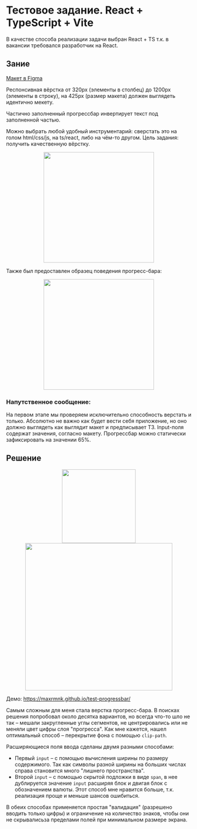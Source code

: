 # Тестовое задание. React + TypeScript + Vite

В качестве способа реализации задачи выбран React + TS т.к. в вакансии требовался разработчик на React.

## Зание

[Макет в Figma](https://www.figma.com/design/0T1OVhpMyCrK9B3GsbFj7P/Untitled?node-id=0-1&p=f&t=4Df9nxsI0n05Xxs1-0)

Респонсивная вёрстка от 320px (элементы в столбец) до 1200px (элементы в строку), на 425px (размер макета) должен выглядеть идентично мекету.

Частично заполненный прогрессбар инвертирует текст под заполненной частью.

Можно выбрать любой удобный инструментарий: сверстать это на голом html/css/js, на ts/react, либо на чём-то другом. Цель задания: получить качественную вёрстку.

<div align="center" >
  <img src="https://maxrmnk.github.io/test-progressbar/model.jpg" alt="" width="300" target="_blank">
</div>

Также был предоставлен образец поведения прогресс-бара:

<div align="center" >
  <img src="https://maxrmnk.github.io/test-progressbar/gif-preview.gif" alt="" width="300" target="_blank">
</div>

### Напутственное сообщение:

На первом этапе мы проверяем исключительно способность верстать и только. Абсолютно не важно как будет вести себя приложение, но оно должно выглядеть как выглядит макет и предписывает ТЗ. Input-поля содержат значения, согласно макету. Прогрессбар можно статически зафиксировать на значении 65%.

## Решение

<div align="center">
  <img src="https://maxrmnk.github.io/test-progressbar/demo1.jpg" alt="" width="200" target="_blank">
</div>

<div align="center">
  <img src="https://maxrmnk.github.io/test-progressbar/demo2.jpg" alt="" width="400" target="_blank">
</div>

Демо: https://maxrmnk.github.io/test-progressbar/

Самым сложным для меня стала верстка прогресс-бара. В поисках решения попробовал около десятка вариантов, но всегда что-то шло не так – мешали закругленные углы сегментов, не центрировались или не меняли цвет цифры слоя "прогресса". Как мне кажется, нашел оптимальный способ – перекрытие фона с помощью `clip-path`.

Расширяющиеся поля ввода сделаны двумя разными способами:

- Первый `input` – с помощью вычисления ширины по размеру содержимого. Так как символы разной ширины на больших числах справа становится много "лишнего пространства".
- Второй `input` – с помощью скрытой подложки в виде `span`, в нее дублируется значение `input` расширяя блок и двигая блок с обозначением валюты. Этот способ мне нравится больше, т.к. реализация проще и меньше шансов ошибиться.

В обеих способах применяется простая "валидация" (разрешено вводить только цифры) и ограничение на количество знаков, чтобы они не скрывалисьза пределами полей при минимальном размере экрана.

